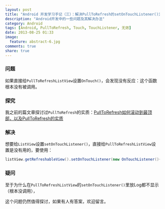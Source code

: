 ```yaml
---
layout: post
title: "Android 开发学习手记（三）：解决PullToRefresh的setOnTouchListener()无效的问题"
description: "Android开发中的一些问题及其解决办法"
category: Android
tags: [Android, PullToRefresh, Touch, TouchListener, 无效]
date: 2013-08-25 01:33
image:
  feature: abstract-6.jpg
comments: true
share: true
---
```


### 问题

如果直接给`PullToRefreshListView`设置`OnTouch()`，会发现没有反应：这个函数根本没有被调用。

### 探究

我之前的篇文章探讨过`PullToRefresh`的实质：[PullToRefresh如何滚动到最顶部，以及PullToRefresh的实质](http://www.dss886.com/android/2013/08/25/02/)

### 解决

想要给`ListView`设置`setOnTouchListener()`，直接给`PullToRefreshListView`设置是没有用的，要使用：

~~~java
listView.getRefreshableView().setOnTouchListener(new OnTouchListener(){...});
~~~

### 疑问

至于为什么在`PullToRefreshListView`的`setOnTouchListener()`里放Log都不显示（根本没调用），

这个问题仍然值得探讨，如果有人有答案，欢迎留言。